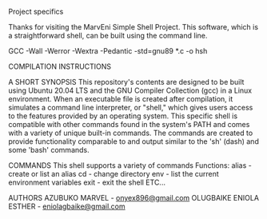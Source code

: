 Project specifics

Thanks for visiting the MarvEni Simple Shell Project. This software, which is a straightforward shell, can be built using the command line.


GCC -Wall -Werror -Wextra -Pedantic -std=gnu89 *.c -o hsh

COMPILATION INSTRUCTIONS

A SHORT SYNOPSIS This repository's contents are designed to be built using Ubuntu 20.04 LTS and the GNU Compiler Collection (gcc) in a Linux environment. When an executable file is created after compilation, it simulates a command line interpreter, or "shell," which gives users access to the features provided by an operating system. This specific shell is compatible with other commands found in the system's PATH and comes with a variety of unique built-in commands. The commands are created to provide functionality comparable to and output similar to the 'sh' (dash) and some 'bash' commands.

COMMANDS
This shell supports a variety of commands Functions:
alias - create or list an alias
cd - change directory
env - list the current environment variables
exit - exit the shell ETC...


AUTHORS
AZUBUKO MARVEL  - onyex896@gmail.com
OLUGBAIKE ENIOLA ESTHER - eniolagbaike@gmail.com
